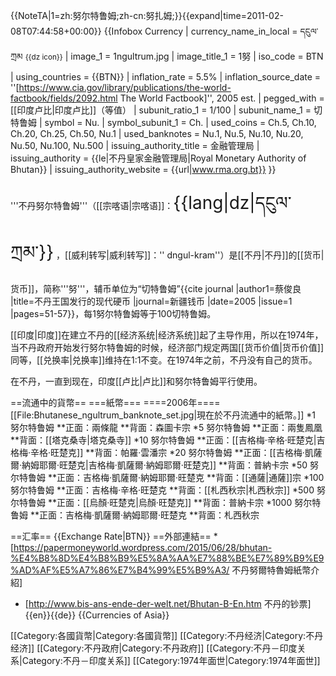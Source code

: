 {{NoteTA|1=zh:努尔特鲁姆;zh-cn:努扎姆;}}{{expand|time=2011-02-08T07:44:58+00:00}}
{{Infobox Currency
| currency_name_in_local = དངུལ་ཀྲམ <small>{{dz icon}}</small>
| image_1 = 1ngultrum.jpg
| image_title_1 = 1努
| iso_code = BTN
| using_countries = {{BTN}}
| inflation_rate = 5.5%
| inflation_source_date = ''[https://www.cia.gov/library/publications/the-world-factbook/fields/2092.html The World Factbook]'', 2005 est.
| pegged_with = [[印度卢比|印度卢比]]（等值）
| subunit_ratio_1 = 1/100
| subunit_name_1 = 切特鲁姆
| symbol = Nu.
| symbol_subunit_1 = Ch.
| used_coins = Ch.5, Ch.10, Ch.20, Ch.25, Ch.50, Nu.1
| used_banknotes = Nu.1, Nu.5, Nu.10, Nu.20, Nu.50, Nu.100, Nu.500
| issuing_authority_title = 金融管理局
| issuing_authority = {{le|不丹皇家金融管理局|Royal Monetary Authority of Bhutan}}
| issuing_authority_website = {{url|www.rma.org.bt}}
}}

'''不丹努尔特鲁姆'''（[[宗喀语|宗喀语]]：<span style="font-size:200%;">{{lang|dz|དངུལ་ཀྲམ་}}</span> ，[[威利转写|威利转写]]：'' dngul-kram''）是[[不丹|不丹]]的[[货币|货币]]，简称'''努'''，辅币单位为“切特鲁姆”<ref>{{cite journal |author1=蔡俊良 |title=不丹王国发行的现代硬币 |journal=新疆钱币 |date=2005 |issue=1 |pages=51-57}}</ref>，每1努尔特鲁姆等于100切特鲁姆。

[[印度|印度]]在建立不丹的[[经济系统|经济系统]]起了主导作用，所以在1974年，当不丹政府开始发行努尔特鲁姆的时候，经济部门规定两国[[货币价值|货币价值]]同等，[[兑换率|兑换率]]维持在1:1不变。在1974年之前，不丹没有自己的货币。

在不丹，一直到现在，印度[[卢比|卢比]]和努尔特鲁姆平行使用。

==流通中的貨幣==
===紙幣===
====2006年====
[[File:Bhutanese_ngultrum_banknote_set.jpg|現在於不丹流通中的紙幣。]]
*1 努尔特鲁姆
**正面：兩條龍
**背面：森圖卡宗
*5 努尔特鲁姆
**正面：兩隻鳳凰
**背面：[[塔克桑寺|塔克桑寺]]
*10 努尔特鲁姆
**正面：[[吉格梅·辛格·旺楚克|吉格梅·辛格·旺楚克]]
**背面：帕羅·雲潘宗
*20 努尔特鲁姆
**正面：[[吉格梅·凱薩爾·納姆耶爾·旺楚克|吉格梅·凱薩爾·納姆耶爾·旺楚克]]
**背面：普納卡宗
*50 努尔特鲁姆
**正面：吉格梅·凱薩爾·納姆耶爾·旺楚克
**背面：[[通薩|通薩]]宗
*100 努尔特鲁姆
**正面：吉格梅·辛格·旺楚克
**背面：[[札西秋宗|札西秋宗]]
*500 努尔特鲁姆
**正面：[[烏顏·旺楚克|烏顏·旺楚克]]
**背面：普納卡宗
*1000 努尔特鲁姆
**正面：吉格梅·凱薩爾·納姆耶爾·旺楚克
**背面：札西秋宗

==汇率==
{{Exchange Rate|BTN}}
==外部連結==
*[https://papermoneyworld.wordpress.com/2015/06/28/bhutan-%E4%B8%8D%E4%B8%B9%E5%8A%AA%E7%88%BE%E7%89%B9%E9%AD%AF%E5%A7%86%E7%B4%99%E5%B9%A3/ 不丹努爾特魯姆紙幣介紹]
* [http://www.bis-ans-ende-der-welt.net/Bhutan-B-En.htm 不丹的钞票] {{en}}{{de}}
{{Currencies of Asia}}

[[Category:各國貨幣|Category:各國貨幣]]
[[Category:不丹经济|Category:不丹经济]]
[[Category:不丹政府|Category:不丹政府]]
[[Category:不丹－印度关系|Category:不丹－印度关系]]
[[Category:1974年面世|Category:1974年面世]]